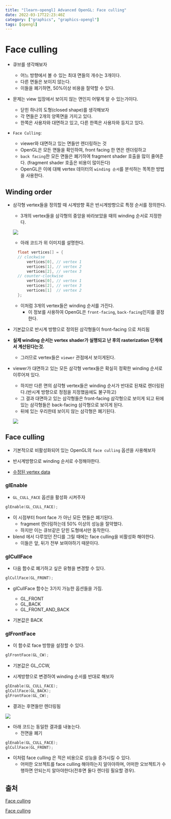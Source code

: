 ```yaml
---
title: "[learn-opengl] Advanced OpenGL: Face culling"
date: 2022-03-17T22:23:40Z
category: ["graphics", "graphics-opengl"]
tags: [opengl]
---
```


# **Face culling**

- 큐브를 생각해보자

  - 어느 방향에서 볼 수 있는 최대 면들의 개수는 3개이다.
  - 다른 면들은 보이지 않는다.
  - 이들을 폐기하면, 50%이상 비용을 절약할 수 있다.

- 문제는 view 입장에서 보이지 않는 면인지 어떻게 알 수 있는가이다.

  - 닫힌 하나의 도형(closed shape)를 생각해보자
  - 각 면들은 2개의 양쪽면을 가지고 있다.
  - 한쪽은 사용자와 대면하고 있고, 다른 한쪽은 사용자와 등지고 있다.

- `Face Culling`:
  - viewer와 대면하고 있는 면들만 렌더링하는 것
  - OpenGL은 모든 면들을 확인하여, front facing 한 면은 렌더링하고
  - `back facing`한 모든 면들은 폐기하여 fragment shader 호출을 많이 줄여준다. (fragment shader 호출은 비용이 많이든다)
  - OpenGL은 이에 대해 vertex 데이터의 `winding 순서`를 분석하는 똑똑한 방법을 사용한다.

## **Winding** **order**

- 삼각형 vertex들을 정의할 때 시계방향 혹은 반시계방향으로 특정 순서를 정의한다.

  - 3개의 vertex들을 삼각형의 중앙을 바라보았을 때의 winding 순서로 지정한다.

  ![](https://learnopengl.com/img/advanced/faceculling_windingorder.png)

  - 아래 코드가 위 이미지를 설명한다.

  ```cpp
    float vertices[] = {
    // clockwise
        vertices[0], // vertex 1
        vertices[1], // vertex 2
        vertices[2], // vertex 3
    // counter-clockwise
        vertices[0], // vertex 1
        vertices[2], // vertex 3
        vertices[1]  // vertex 2
    };
  ```

  - 이처럼 3개의 vertex들은 winding 순서를 가진다.
    - 이 정보를 사용하여 OpenGL은 `front-facing`, `back-facing`인지를 결정한다.

- 기본값으로 반시계 방향으로 정의된 삼각형들이 front-facing 으로 처리됨

- **실제 winding 순서는 vertex shader가 실행되고 난 후의 rasterization 단계에서 계산된다는것.**

  - 그러므로 vertex들은 `viewer` 관점에서 보이게된다.

- viewer가 대면하고 있는 모든 삼각형 vertex들은 확실히 정확한 winding 순서로 이루어져 있다.

  - 하지만 다른 면의 삼각형 vertex들은 winding 순서가 반대로 된채로 렌더링된다.(반시계 방향으로 정점을 지정했음에도 불구하고)
  - 그 결과 대면하고 있는 삼각형들은 front-facing 삼각형으로 보이게 되고 뒤에 있는 삼각형들은 back-facing 삼각형으로 보이게 된다.
  - 뒤에 있는 우리한테 보이지 않는 삼각형은 폐기된다.

  ![](https://learnopengl.com/img/advanced/faceculling_frontback.png)

## **Face** **culling**

- 기본적으로 비활성화되어 있는 OpenGL의 `face culling` 옵션을 사용해보자

- 반시계방향으로 winding 순서로 수정해야한다.

- [수정된 vertex data](https://learnopengl.com/code_viewer.php?code=advanced/faceculling_vertexdata)

### **glEnable**

- `GL_CULL_FACE` 옵션을 활성화 시켜주자

```cpp
glEnable(GL_CULL_FACE);
```

- 이 시점부터 front face 가 아닌 모든 면들은 폐기된다.
  - fragment 렌더링하는데 50% 이상의 성능을 절약했다.
  - 하지만 이는 큐브같은 닫힌 도형에서만 동작한다.
- blend 에서 다루었던 잔디를 그릴 때에는 face culling을 비활성화 해야한다.
  - 이들은 앞, 뒤가 전부 보여야하기 때문이다.

### **glCullFace**

- 다음 함수로 폐기하고 싶은 유형을 변경할 수 있다.

```cpp
glCullFace(GL_FRONT);
```

- glCullFace 함수는 3가지 가능한 옵션들을 가짐.

  - GL_FRONT
  - GL_BACK
  - GL_FRONT_AND_BACK

- 기본값은 BACK

### **glFrontFace**

- 이 함수로 face 방향을 설정할 수 있다.

```cpp
glFrontFace(GL_CW);
```

- 기본값은 GL_CCW,

- 시계방향으로 변경하여 winding 순서를 반대로 해보자

```cpp
glEnable(GL_CULL_FACE);
glCullFace(GL_BACK);
glFrontFace(GL_CW);
```

- 결과는 후면들만 렌더링됨

![](https://learnopengl.com/img/advanced/faceculling_reverse.png)

- 아래 코드는 동일한 결과를 내놓는다.
  - 전면을 폐기

```cpp
glEnable(GL_CULL_FACE);
glCullFace(GL_FRONT);
```

- 이처럼 face culling 은 적은 비용으로 성능을 증가시킬 수 있다.
  - 어떠한 오브젝트를 face culling 해야하는지 알아야하며, 어떠한 오브젝트가 수행하면 안되는지 알아야한다(전후면 둘다 렌더링 필요할 경우).

## **출처**

[Face culling](https://learnopengl.com/Advanced-OpenGL/Face-culling)

[Face culling](https://heinleinsgame.tistory.com/27?category=757483)
